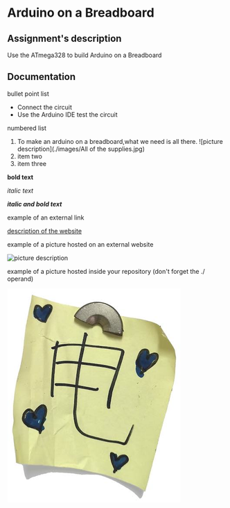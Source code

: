 # Arduino on a Breadboard
## Assignment's description
Use the ATmega328 to build Arduino on a Breadboard
## Documentation
bullet point list
* Connect the circuit
* Use the Arduino IDE test the circuit

numbered list
1. To make an arduino on a breadboard,what we need is all there.
   ![picture description](./images/All of the supplies.jpg)
3. item two
4. item three

**bold text**

*italic text*

***italic and bold text***

example of an external link

[description of the website](https://www.https://www.example.com/)

example of a picture hosted on an external website

![picture description](https://djmag.com/sites/default/files/storyimages/Clara_Rockmore.jpg)

example of a picture hosted inside your repository (don't forget the ./ operand)

![picture description](./images/example.jpg)

